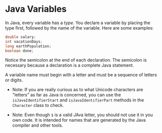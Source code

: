 # Java Variables

In Java, every variable has a _type_. You declare a variable by placing the type first, followed by the name of the variable. Here are some examples:

```java
double salary;
int vacationDays;
long earthPopulation;
boolean done;
```

Notice the semicolon at the end of each declaration. The semicolon is necessary because a declaration is a complete Java statement.

A variable name must begin with a letter and must be a sequence of letters or digits.

- Note: If you are really curious as to what Unicode characters are "letters" as far as Java is concerned, you can use the `isJavaIdentifierStart` and `isJavaIdentifierPart` methods in the `Character` class to check.

- Note: Even though `$` is a valid JAva letter, you should not use it in you own code. It is intended for names that are generated by the Java compiler and other tools.